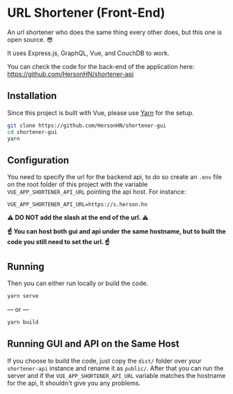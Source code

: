 # URL Shortener (Front-End)

An url shortener who does the same thing every other does, but this one is open source. :sunglasses:

It uses Express.js, GraphQL, Vue, and CouchDB to work.

You can check the code for the back-end of the application here: <https://github.com/HersonHN/shortener-api>

## Installation

Since this project is built with Vue, please use [Yarn](https://yarnpkg.com) for the setup.

```bash
git clone https://github.com/HersonHN/shortener-gui
cd shortener-gui
yarn
```

## Configuration

You need to specify the url for the backend api, to do so create an `.env` file on the root folder of this project with the variable `VUE_APP_SHORTENER_API_URL` pointing the api host. For instance:

```
VUE_APP_SHORTENER_API_URL=https://s.herson.hn
```

**:warning: DO NOT add the slash at the end of the url. :warning:**

**:point_up: You can host both gui and api under the same hostname, but to built the code you still need to set the url. :point_up:**

## Running

Then you can either run locally or build the code.

```bash
yarn serve
```

— or —

```bash
yarn build
```

## Running GUI and API on the Same Host

If you choose to build the code, just copy the `dist/` folder over your `shortener-api` instance and rename it as `public/`.
After that you can run the server and if the `VUE_APP_SHORTENER_API_URL` variable matches the hostname for the api, It shouldn't give you any problems.
